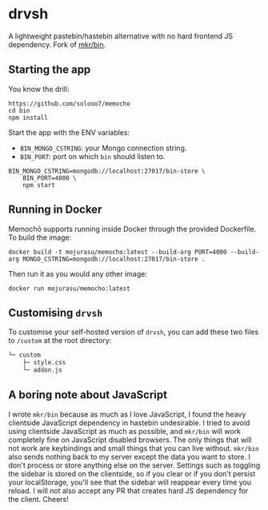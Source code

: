 # drvsh

A lightweight pastebin/hastebin alternative with no hard frontend JS dependency. Fork of [mkr/bin](https://github.com/MKRhere/bin).

## Starting the app

You know the drill:

```shell
https://github.com/solooo7/memocho
cd bin
npm install
```

Start the app with the ENV variables:
+ `BIN_MONGO_CSTRING`: your Mongo connection string.
+ `BIN_PORT`: port on which `bin` should listen to.

```shell
BIN_MONGO_CSTRING=mongodb://localhost:27017/bin-store \
	BIN_PORT=4000 \
	npm start
```

## Running in Docker

Memochō supports running inside Docker through the provided Dockerfile. To build the image:

```shell
docker build -t mojurasu/memocho:latest --build-arg PORT=4000 --build-arg MONGO_CSTRING=mongodb://localhost:27017/bin-store .
```

Then run it as you would any other image:

```shell
docker run mojurasu/memocho:latest
```

## Customising `drvsh`

To customise your self-hosted version of `drvsh`, you can add these two files to `/custom` at the root directory:

```txt
└─ custom
	├─ style.css
	└─ addon.js
```

## A boring note about JavaScript

I wrote `mkr/bin` because as much as I love JavaScript, I found the heavy clientside JavaScript dependency in hastebin undesirable. I tried to avoid using clientside JavaScript as much as possible, and `mkr/bin` will work completely fine on JavaScript disabled browsers. The only things that will not work are keybindings and small things that you can live without. `mkr/bin` also sends nothing back to my server except the data you want to store. I don't process or store anything else on the server. Settings such as toggling the sidebar is stored on the clientside, so if you clear or if you don't persist your localStorage, you'll see that the sidebar will reappear every time you reload. I will not also accept any PR that creates hard JS dependency for the client. Cheers!

